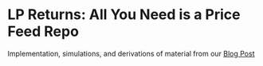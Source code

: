 # LP Returns: All You Need is a Price Feed Repo

Implementation, simulations, and derivations of material from our [Blog Post](https://mirror.xyz/0xFc3AC3b65A1a7b08419CC08fa5854Ef48501Fc1F/dJtyPyLT16XndjifMuMH7gQu-I9VuRwsGeVAj4LuW4U)
